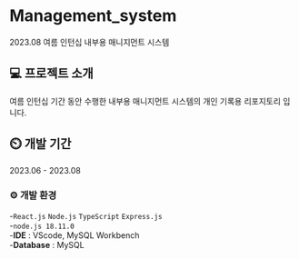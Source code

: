 # Management_system
2023.08 여름 인턴십 내부용 매니지먼트 시스템

## 💻 프로젝트 소개
여름 인턴십 기간 동안 수행한 내부용 매니지먼트 시스템의 개인 기록용 리포지토리 입니다.

## ⏲️ 개발 기간
2023.06 - 2023.08

### ⚙️ 개발 환경
-`React.js` `Node.js` `TypeScript` `Express.js`<br>
-`node.js 18.11.0`<br>
-**IDE** : VScode, MySQL Workbench<br>
-**Database** : MySQL<br>
